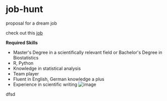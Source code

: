 # job-hunt

proposal for a dream job

check out this [job](https://www.stepstone.de/jobs--Biostatistician-Biometrician-Pediatric-Nephrology-m-f-d-Heidelberg-Universitaetsklinikum-Heidelberg--8902961-inline.html?lang=en&rewrite=1&rltr=2_2_25_seorl_m_0_0_0_0_1_0) 

**Required Skills**

  + Master's Degree in a scientifically relevant field or Bachelor's Degree in Biostatistics
  + R, Python
  + Knowledge in statistical analysis
  + Team player
  + Fluent in English, German knowledge a plus
  + Experience in scientific writing
  ![image](https://user-images.githubusercontent.com/118044298/203344342-d2e62d32-f565-4103-89a3-f128dd7b01b2.png)

dfsd
